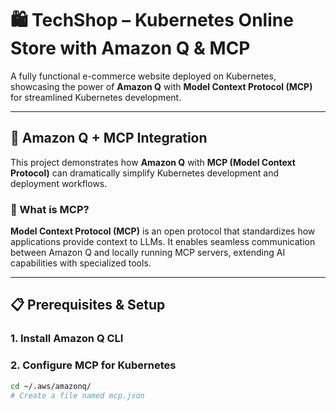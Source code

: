 # 🛍️ TechShop – Kubernetes Online Store with Amazon Q & MCP

A fully functional e-commerce website deployed on Kubernetes, showcasing the power of **Amazon Q** with **Model Context Protocol (MCP)** for streamlined Kubernetes development.

---

## 🤖 Amazon Q + MCP Integration

This project demonstrates how **Amazon Q** with **MCP (Model Context Protocol)** can dramatically simplify Kubernetes development and deployment workflows.

### 🚀 What is MCP?

**Model Context Protocol (MCP)** is an open protocol that standardizes how applications provide context to LLMs. It enables seamless communication between Amazon Q and locally running MCP servers, extending AI capabilities with specialized tools.

---

## 📋 Prerequisites & Setup

### 1. Install Amazon Q CLI

### 2. Configure MCP for Kubernetes
```bash
cd ~/.aws/amazonq/
# Create a file named mcp.json
```
